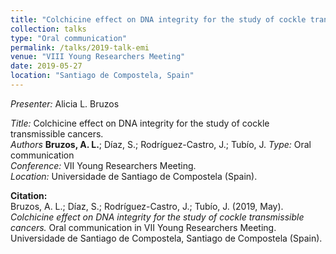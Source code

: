 ```yaml
---
title: "Colchicine effect on DNA integrity for the study of cockle transmissible cancers"
collection: talks
type: "Oral communication"
permalink: /talks/2019-talk-emi
venue: "VIII Young Researchers Meeting"
date: 2019-05-27
location: "Santiago de Compostela, Spain"
---
```


*Presenter:* Alicia L. Bruzos  

*Title:* Colchicine effect on DNA integrity for the study of cockle transmissible cancers.  
*Authors* **Bruzos, A. L.**; Díaz, S.; Rodríguez-Castro, J.; Tubío, J. 
*Type:* Oral communication  
*Conference:* VII Young Researchers Meeting.  
*Location:* Universidade de Santiago de Compostela (Spain).  

**Citation:**  
Bruzos, A. L.; Díaz, S.; Rodríguez-Castro, J.; Tubío, J. (2019, May). _Colchicine effect on DNA integrity for the study of cockle transmissible cancers._ Oral communication in VII Young Researchers Meeting. Universidade de Santiago de Compostela, Santiago de Compostela (Spain).
